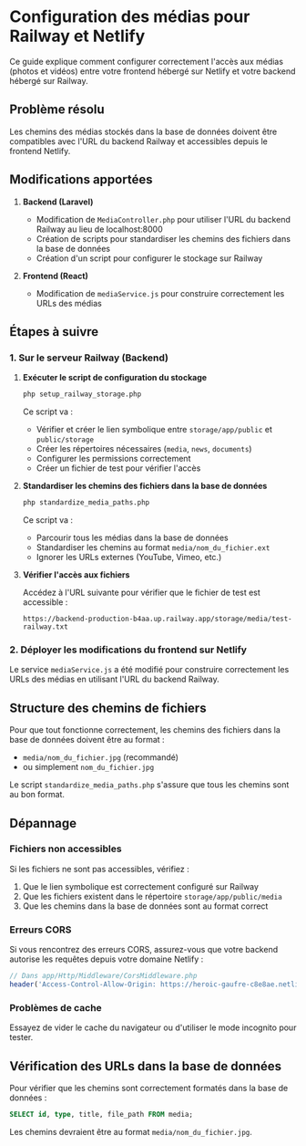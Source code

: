 # Configuration des médias pour Railway et Netlify

Ce guide explique comment configurer correctement l'accès aux médias (photos et vidéos) entre votre frontend hébergé sur Netlify et votre backend hébergé sur Railway.

## Problème résolu

Les chemins des médias stockés dans la base de données doivent être compatibles avec l'URL du backend Railway et accessibles depuis le frontend Netlify.

## Modifications apportées

1. **Backend (Laravel)**
   - Modification de `MediaController.php` pour utiliser l'URL du backend Railway au lieu de localhost:8000
   - Création de scripts pour standardiser les chemins des fichiers dans la base de données
   - Création d'un script pour configurer le stockage sur Railway

2. **Frontend (React)**
   - Modification de `mediaService.js` pour construire correctement les URLs des médias

## Étapes à suivre

### 1. Sur le serveur Railway (Backend)

1. **Exécuter le script de configuration du stockage**

   ```bash
   php setup_railway_storage.php
   ```

   Ce script va :
   - Vérifier et créer le lien symbolique entre `storage/app/public` et `public/storage`
   - Créer les répertoires nécessaires (`media`, `news`, `documents`)
   - Configurer les permissions correctement
   - Créer un fichier de test pour vérifier l'accès

2. **Standardiser les chemins des fichiers dans la base de données**

   ```bash
   php standardize_media_paths.php
   ```

   Ce script va :
   - Parcourir tous les médias dans la base de données
   - Standardiser les chemins au format `media/nom_du_fichier.ext`
   - Ignorer les URLs externes (YouTube, Vimeo, etc.)

3. **Vérifier l'accès aux fichiers**

   Accédez à l'URL suivante pour vérifier que le fichier de test est accessible :
   ```
   https://backend-production-b4aa.up.railway.app/storage/media/test-railway.txt
   ```

### 2. Déployer les modifications du frontend sur Netlify

Le service `mediaService.js` a été modifié pour construire correctement les URLs des médias en utilisant l'URL du backend Railway.

## Structure des chemins de fichiers

Pour que tout fonctionne correctement, les chemins des fichiers dans la base de données doivent être au format :
- `media/nom_du_fichier.jpg` (recommandé)
- ou simplement `nom_du_fichier.jpg`

Le script `standardize_media_paths.php` s'assure que tous les chemins sont au bon format.

## Dépannage

### Fichiers non accessibles

Si les fichiers ne sont pas accessibles, vérifiez :
1. Que le lien symbolique est correctement configuré sur Railway
2. Que les fichiers existent dans le répertoire `storage/app/public/media`
3. Que les chemins dans la base de données sont au format correct

### Erreurs CORS

Si vous rencontrez des erreurs CORS, assurez-vous que votre backend autorise les requêtes depuis votre domaine Netlify :

```php
// Dans app/Http/Middleware/CorsMiddleware.php
header('Access-Control-Allow-Origin: https://heroic-gaufre-c8e8ae.netlify.app');
```

### Problèmes de cache

Essayez de vider le cache du navigateur ou d'utiliser le mode incognito pour tester.

## Vérification des URLs dans la base de données

Pour vérifier que les chemins sont correctement formatés dans la base de données :

```sql
SELECT id, type, title, file_path FROM media;
```

Les chemins devraient être au format `media/nom_du_fichier.jpg`. 